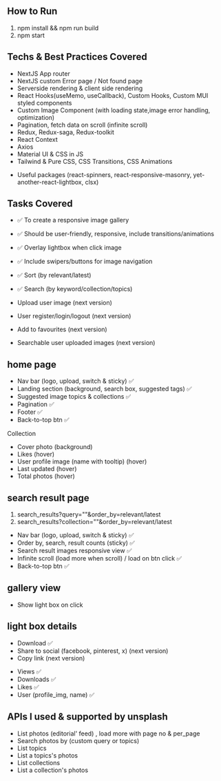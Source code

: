 ## How to Run

1. npm install && npm run build
2. npm start

## Techs & Best Practices Covered

* NextJS App router
* NextJS custom Error page / Not found page
* Serverside rendering & client side rendering
* React Hooks(useMemo, useCallback), Custom Hooks, Custom MUI styled components
* Custom Image Component (with loading state,image error handling, optimization)
* Pagination, fetch data on scroll (infinite scroll)
* Redux, Redux-saga, Redux-toolkit
* React Context
* Axios
* Material UI & CSS in JS
* Tailwind & Pure CSS, CSS Transitions, CSS Animations

- Useful packages (react-spinners, react-responsive-masonry, yet-another-react-lightbox, clsx)

## Tasks Covered 

- ✅ To create a responsive image gallery
- ✅ Should be user-friendly, responsive, include transitions/animations
- ✅ Overlay lightbox when click image
- ✅ Include swipers/buttons for image navigation 
- ✅ Sort (by relevant/latest)
- ✅ Search (by keyword/collection/topics)

- Upload user image (next version)
- User register/login/logout (next version)
- Add to favourites (next version)
- Searchable user uploaded images (next version)

## home page
- Nav bar (logo, upload, switch & sticky) ✅
- Landing section (background, search box, suggested tags) ✅
- Suggested image topics & collections ✅
- Pagination ✅
- Footer ✅
- Back-to-top btn ✅

Collection
- Cover photo (background)
- Likes (hover)
- User profile image (name with tooltip) (hover)
- Last updated (hover)
- Total photos (hover)

## search result page

1. search_results?query=""&order_by=relevant/latest
2. search_results?collection=""&order_by=relevant/latest

- Nav bar (logo, upload, switch & sticky) ✅
- Order by, search, result counts (sticky) ✅
- Search result images responsive view ✅
- Infinite scroll (load more when scroll) / load on btn click ✅
- Back-to-top btn ✅

## gallery view
- Show light box on click

## light box details

<!-- functions -->
- Download ✅
- Share to social (facebook, pinterest, x) (next version)
- Copy link (next version)

<!-- details -->
- Views ✅
- Downloads ✅
- Likes ✅
- User (profile_img, name) ✅

## APIs I used & supported by unsplash
- List photos (editorial' feed) , load more with page no & per_page
- Search photos by (custom query or topics)
- List topics
- List a topics's photos
- List collections
- List a collection's photos